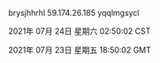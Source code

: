 brysjhhrhl 59.174.26.185 yqqlmgsycl

2021年 07月 24日 星期六 02:50:02 CST

2021年 07月 23日 星期五 18:50:02 GMT
